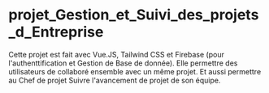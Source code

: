 # projet_Gestion_et_Suivi_des_projets_d_Entreprise

Cette projet est fait avec Vue.JS, Tailwind CSS et Firebase (pour l'authenttification et Gestion de Base de donnée).
Elle permettre des utilisateurs de collaboré ensemble avec un même projet.
Et aussi permettre au Chef de projet Suivre l'avancement de projet de son équipe.
